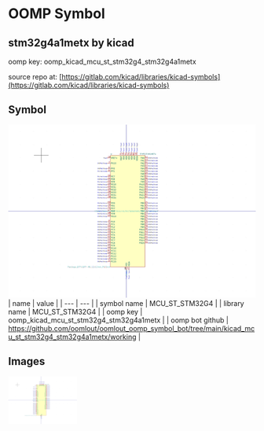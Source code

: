 # OOMP Symbol  
## stm32g4a1metx  by kicad  
  
oomp key: oomp_kicad_mcu_st_stm32g4_stm32g4a1metx  
  
source repo at: [https://gitlab.com/kicad/libraries/kicad-symbols](https://gitlab.com/kicad/libraries/kicad-symbols)  
## Symbol  
  
[![working.png](working_600.png)](working.png)  
| name | value | 
| --- | --- | 
| symbol name | MCU_ST_STM32G4 | 
| library name | MCU_ST_STM32G4 | 
| oomp key | oomp_kicad_mcu_st_stm32g4_stm32g4a1metx | 
| oomp bot github | https://github.com/oomlout/oomlout_oomp_symbol_bot/tree/main/kicad_mcu_st_stm32g4_stm32g4a1metx/working | 
## Images  
  
[![working.png](working_140.png)](working.png)  
